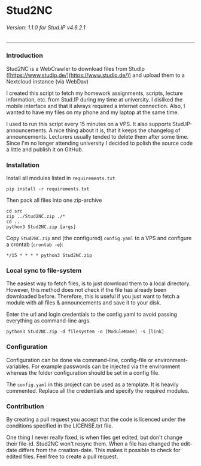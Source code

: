 # Stud2NC
###### Version: 1.1.0 for Stud.IP v4.6.2.1

---
### Introduction
Stud2NC is a WebCrawler to download files from 
StudIp ([https://www.studip.de/](https://www.studip.de/)) 
and upload them to a Nextcloud instance (via WebDav)

I created this script to fetch my homework assignments, 
scripts, lecture information, etc. from Stud.IP during my 
time at university. I disliked the mobile interface and that it 
always required a internet connection. Also, I wanted to 
have my files on my phone and my laptop at the same time.

I used to run this script every 15 minutes on a VPS. 
It also supports Stud.IP-announcements. A nice thing about it is,
that it keeps the changelog of announcements. 
Lecturers usually tended to delete them after some time.
Since I'm no longer attending university I decided to polish the
source code a little and publish it on GitHub.

### Installation
Install all modules listed in `requirements.txt`
```
pip install -r requirements.txt
```
Then pack all files into one zip-archive
```
cd src
zip ../Stud2NC.zip ./*
cd ..
python3 Stud2NC.zip [args]
```
Copy `Stud2NC.zip` and (the configured) `config.yaml` to a VPS and configure a
crontab (`crontab -e`):
```
*/15 * * * * python3 Stud2NC.zip
```

### Local sync to file-system
The easiest way to fetch files, is to just download them to 
a local directory. However, this method does not check if
the file has already been downloaded before. Therefore,
this is useful if you just want to fetch a module with all 
files & announcements and save it to your disk.

Enter the url and login credentials to the config.yaml
to avoid passing everything as command-line args.

```
python3 Stud2NC.zip -d filesystem -o [ModuleName] -s [link]
```

### Configuration
Configuration can be done via command-line, config-file 
or environment-variables. For example passwords can be 
injected via the environment whereas the folder configuration 
should be set in a config file.

The `config.yaml` in this project can be used as a template.
It is heavily commented. Replace all the credentials and 
specify the required modules.

### Contribution
By creating a pull request you accept that the code is 
licenced under the conditions specified in the LICENSE.txt file.

One thing I never really fixed, is when files get edited, but
don't change their file-id. Stud2NC won't resync them. 
When a file has changed the edit-date differs from the creation-date.
This makes it possible to check for edited files. Feel free to create
a pull request.